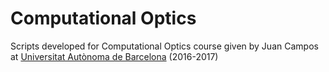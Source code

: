 # Computational Optics

Scripts developed for Computational Optics course given by Juan Campos at [Universitat Autònoma de Barcelona](http://www.uab.cat/web/department-of-physics-1345669213625.html) (2016-2017)
